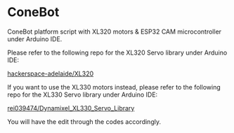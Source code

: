# ConeBot
ConeBot platform script with XL320 motors &amp; ESP32 CAM microcontroller under Arduino IDE.

Please refer to the following repo for the XL320 Servo library under Arduino IDE:

[hackerspace-adelaide/XL320](https://github.com/hackerspace-adelaide/XL320)

If you want to use the XL330 motors instead, please refer to the following repo for the XL330 Servo library under Arduino IDE:

[rei039474/Dynamixel_XL330_Servo_Library](https://github.com/hackerspace-adelaide/XL320)

You will have the edit through the codes accordingly.
